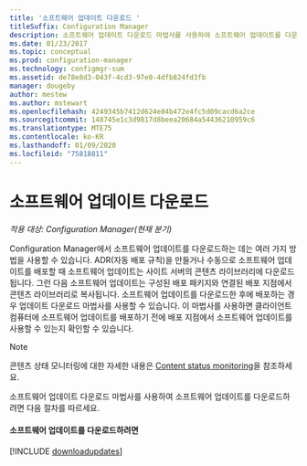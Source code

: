 ```yaml
---
title: '소프트웨어 업데이트 다운로드 '
titleSuffix: Configuration Manager
description: 소프트웨어 업데이트 다운로드 마법사를 사용하여 소프트웨어 업데이트를 다운로드하고 배포 지점에 배포하여 클라이언트에 배포할 준비를 합니다.
ms.date: 01/23/2017
ms.topic: conceptual
ms.prod: configuration-manager
ms.technology: configmgr-sum
ms.assetid: de78e8d3-043f-4cd3-97e0-4dfb824fd3fb
manager: dougeby
author: mestew
ms.author: mstewart
ms.openlocfilehash: 4249345b7412d624e84b472e4fc5d09cacd6a2ce
ms.sourcegitcommit: 148745e1c3d9817d8beea20684a54436210959c6
ms.translationtype: MTE75
ms.contentlocale: ko-KR
ms.lasthandoff: 01/09/2020
ms.locfileid: "75818811"
---
```

# <a name="download-software-updates"></a>소프트웨어 업데이트 다운로드  

*적용 대상: Configuration Manager(현재 분기)*

Configuration Manager에서 소프트웨어 업데이트를 다운로드하는 데는 여러 가지 방법을 사용할 수 있습니다. ADR(자동 배포 규칙)을 만들거나 수동으로 소프트웨어 업데이트를 배포할 때 소프트웨어 업데이트는 사이트 서버의 콘텐츠 라이브러리에 다운로드됩니다. 그런 다음 소프트웨어 업데이트는 구성된 배포 패키지와 연결된 배포 지점에서 콘텐츠 라이브러리로 복사됩니다. 소프트웨어 업데이트를 다운로드한 후에 배포하는 경우 업데이트 다운로드 마법사를 사용할 수 있습니다. 이 마법사를 사용하면 클라이언트 컴퓨터에 소프트웨어 업데이트를 배포하기 전에 배포 지점에서 소프트웨어 업데이트를 사용할 수 있는지 확인할 수 있습니다.  

> [!NOTE]  
>  콘텐츠 상태 모니터링에 대한 자세한 내용은 [Content status monitoring](../deploy-use/monitor-software-updates.md#BKMK_ContentStatus)을 참조하세요.  

소프트웨어 업데이트 다운로드 마법사를 사용하여 소프트웨어 업데이트를 다운로드하려면 다음 절차를 따르세요.  

#### <a name="to-download-software-updates"></a>소프트웨어 업데이트를 다운로드하려면  
[!INCLUDE [downloadupdates](../includes/downloadupdates.md)]

<!---
1.  In the Configuration Manager console, navigate to **Software Library** > **Software Updates**.  

3.  Choose the software update to download by using one of the following methods:  

    -   Select one or more software update groups from **Software Update Groups**, and then, on the **Home** tab, in the **Update Group** group, click **Download**.  

    -   Select one or more software updates from **All Software Updates**, and then, on the **Home** tab, in the **Update** group, click **Download**.  

        > [!NOTE]  
        >  On the **All Software Updates** node, Configuration Manager displays only software updates with a **Critical** and **Security** classification that have been released in the last 30 days.  

        > [!TIP]  
        >  Click **Add Criteria** to filter the software updates that are displayed in the **All Software Updates** node, save search criteria that you often use, and then manage saved searches on the **Search** tab.  

         The **Download Software Updates Wizard** opens.  

4.  On the **Deployment Package** page, configure the following settings:  

    1.  **Select deployment package**: Choose this setting to select an existing deployment package for the software updates that are in the deployment.  

        > [!NOTE]  
        >  Software updates that have already been downloaded to the selected deployment package will not be downloaded again.  

    2.  **Create a new deployment package**: Select this setting to create a new deployment package for the software updates that are in the deployment. Configure the following settings:  

        -   **Name**: Specifies the name of the deployment package. The package must have a unique name that briefly describes the package content.  It is limited to 50 characters.  

        -   **Description**: Specifies the description of the deployment package. The package description provides information about the package contents and is limited to 127 characters.  

        -   **Package source**: Specifies the location of the software update source files. Type a network path for the source location, for example, **\\\server\sharename\path**, or click **Browse** to find the network location. You must create the shared folder for the deployment package source files before you proceed to the next page.  

            > [!NOTE]  
            >  The deployment package source location that you specify cannot be used by another software deployment package.  

            > [!IMPORTANT]  
            >  The SMS Provider computer account and the user that is running the wizard to download the software updates must both have **Write** NTFS permissions on the download location. You should carefully restrict access to the download location in order to reduce the risk of attackers tampering with the software update source files.  

            > [!IMPORTANT]  
            >  You can change the package source location in the deployment package properties after Configuration Manager creates the deployment package. But if you do so, you must first copy the content from the original package source to the new package source location.  

     Click **Next**.  

5.  On the **Distribution Points** page, specify the distribution points or distribution point groups that will host the software update files, and then click **Next**. For more information about distribution points, see [Distribution point configurations](../../core/servers/deploy/configure/install-and-configure-distribution-points.md#bkmk_configs).  

    > [!NOTE]  
    >  The Distribution Points page is available only when you create a new software update deployment package.  

6.  On the **Distribution Settings** page, specify the following settings:  

    -   **Distribution priority**: Use this setting to specify the distribution priority for the deployment package. The distribution priority applies when the deployment package is sent to distribution points at child sites. Deployment packages are sent in priority order: **High**, **Medium**, or **Low**. Packages with identical priorities are sent in the order in which they were created. If there is no backlog, the package will process immediately regardless of its priority. By default, packages are sent using **Medium** priority.  

    -   **Distribute the content for this package to preferred distribution points**: Use this setting to enable on-demand content distribution to preferred distribution points. When this setting is enabled, the management point creates a trigger for the distribution manager to distribute the content to all preferred distribution points when a client requests the content for the package and the content is not available on any preferred distribution points. For more information about preferred distribution points and on-demand content, see [Content source location scenarios](../../core/plan-design/hierarchy/fundamental-concepts-for-content-management.md#bkmk_CSLscenarios).  

    -   **Prestaged distribution point settings**: Use this setting to specify how you want to distribute content to prestaged distribution points. Choose one of the following options:  

        -   **Automatically download content when packages are assigned to distribution points**: Use this setting to ignore the prestage settings and distribute content to the distribution point.  

        -   **Download only content changes to the distribution point**: Use this setting to prestage the initial content to the distribution point, and then distribute content changes to the distribution point.  

        -   **Manually copy the content in this package to the distribution point**: Use this setting to always prestage content on the distribution point. This is the default setting.  

         For more information about prestaging content to distribution points, see [Use Prestaged content](../../core/servers/deploy/configure/deploy-and-manage-content.md#bkmk_prestage).  

     Click **Next**.  

7.  On the **Download Location** page, specify location that Configuration Manager will use to download the software update source files. As needed, use the following options:  

    -   **Download software updates from the Internet**: Select this setting to download the software updates from the location on the Internet. This is the default setting.  

    -   **Download software updates from a location on the local network**: Select this setting to download software updates from a local folder or shared network folder. Use this setting when the computer running the wizard does not have Internet access.  

        > [!NOTE]  
        >  When you use this setting, download the software updates from any computer with Internet access, and then copy the software updates to a location on the local network that is accessible from the computer running the wizard.  

     Click **Next**.  

8.  On the **Language Selection** page, specify the languages for which the selected software updates are to be downloaded, and then click **Next**. Configuration Manager downloads the software updates only if they are available in the selected languages. Software updates that are not language-specific are always downloaded.  

9. On the **Summary** page, verify the settings that you selected in the wizard, and then click **Next** to download the software updates.  

10. On the **Completion** page, verify that the software updates were successfully downloaded, and then click **Close**.  --->
